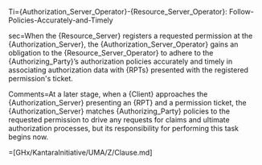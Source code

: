Ti={Authorization_Server_Operator}-{Resource_Server_Operator}: Follow-Policies-Accurately-and-Timely

sec=When the {Resource_Server} registers a requested permission at the {Authorization_Server}, the {Authorization_Server_Operator} gains an obligation to the {Resource_Server_Operator} to adhere to the {Authorizing_Party}’s authorization policies accurately and timely in associating authorization data with {RPTs} presented with the registered permission's ticket.

Comments=At a later stage, when a {Client} approaches the {Authorization_Server} presenting an {RPT} and a permission ticket, the {Authorization_Server} matches {Authorizing_Party} policies to the requested permission to drive any requests for claims and ultimate authorization processes, but its responsibility for performing this task begins now.

=[GHx/KantaraInitiative/UMA/Z/Clause.md]
